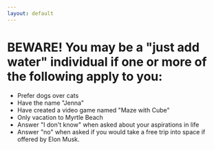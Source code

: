 ```yaml
---
layout: default
---
```


# BEWARE! You may be a "just add water" individual if one or more of the following apply to you:

* Prefer dogs over cats
* Have the name "Jenna"
* Have created a video game named "Maze with Cube"
* Only vacation to Myrtle Beach
* Answer "I don't know" when asked about your aspirations in life
* Answer "no" when asked if you would take a free trip into space if offered by Elon Musk.
